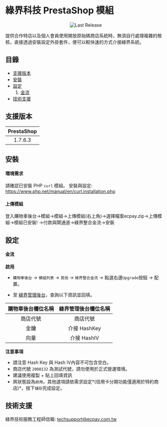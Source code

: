 綠界科技 PrestaShop 模組
===============
<p align="center">
<img src="https://img.shields.io/github/release/ECPay/PrestaShop.svg" alt="Last Release">
</p>

提供合作特店以及個人會員使用開放原始碼商店系統時，無須自行處理複雜的檢核，直接透過安裝設定外掛套件，便可以較快速的方式介接綠界系統。


目錄
-----------------
* [支援版本](#支援版本)
* [安裝](#安裝)
* [設定](#設定)
    1. [金流](#金流)
* [技術支援](#技術支援)



支援版本
-----------------
| PrestaShop  |
| :---------: |
|  1.7.6.3 |

安裝
-----------------
#### 環境需求
請確認已安裝 PHP `curl` 模組。
安裝與設定: https://www.php.net/manual/en/curl.installation.php

#### 上傳模組
登入購物車後台->模組->模組->上傳模組(右上角)->選擇檔案ecpay.zip->上傳模組->模組已安裝!
->付款與閘通道->綠界整合金流->安裝

設定
-----------------

#### 金流

**啟用**
- `購物車後台` -> `模組列表` -> `其他` -> `綠界整合金流` -> 點選右邊`Upgrade`按鈕 -> 配置。

- 至 [綠界管理後台](https://vendor.ecpay.com.tw/)，查詢以下資訊並回填。

|  購物車後台欄位名稱 | 綠界管理後台欄位名稱  |
| :------------: | :------------: |
|  商店代號 | 商店代號 |
|  金鑰 |  介接 HashKey |
|  向量 |  介接 HashIV |

**注意事項**
- 請注意 Hash Key 與 Hash IV內容不可包含空白。
- 商店代號 `2000132` 為測試代號，請勿使用於正式營運環境。
- 建議使用複製 + 貼上回填資訊
- 將狀態設為`啟用`，其他選項請依需求設定*(信用卡分期功能僅適用於特約商店)*，按下`儲存`完成設定。

技術支援
-----------------
綠界技術服務工程師信箱: techsupport@ecpay.com.tw

